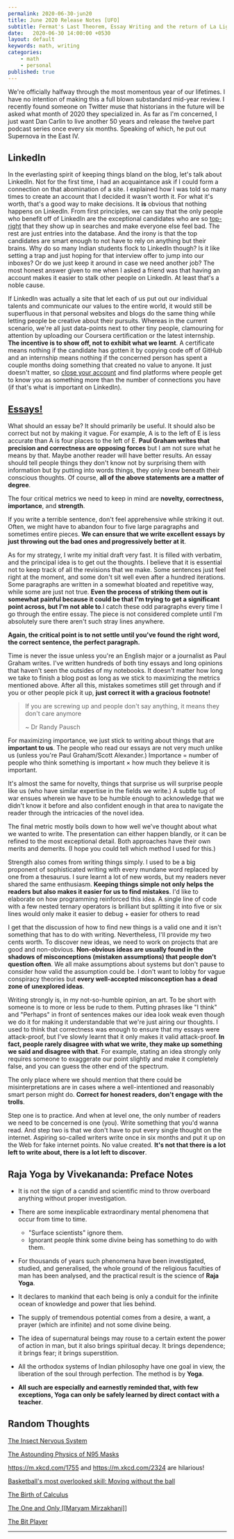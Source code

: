 ```yaml
---
permalink: 2020-06-30-jun20
title: June 2020 Release Notes [UFO]
subtitle: Fermat's Last Theorem, Essay Writing and the return of La Liga and Serie A.
date:   2020-06-30 14:00:00 +0530
layout: default
keywords: math, writing
categories:
    - math
    - personal
published: true
---
```


We're officially halfway through the most momentous year of our lifetimes. I have no intention of making this a full blown substandard mid-year review. I recently found someone on Twitter muse that historians in the future will be asked what month of 2020 they specialized in. As far as I'm concerned, I just want Dan Carlin to live another 50 years and release the twelve part podcast series once every six months. Speaking of which, he put out Supernova in the East IV.

## LinkedIn

In the everlasting spirit of keeping things bland on the blog, let's talk about LinkedIn. Not for the first time, I had an acquaintance ask if I could form a connection on that abomination of a site. I explained how I was told so many times to create an account that I decided it wasn't worth it. For what it's worth, that's a good way to make decisions. It **is** obvious that nothing happens on LinkedIn. From first principles, we can say that the only people who benefit off of LinkedIn are the exceptional candidates who are so [top-right](https://www.reddit.com/r/TopRightMessi/) that they show up in searches and make everyone else feel bad. The rest are just entries into the database. And the irony is that the top candidates are smart enough to not have to rely on anything but their brains. Why do so many Indian students flock to LinkedIn though? Is it like setting a trap and just hoping for that interview offer to jump into our inboxes? Or do we just keep it around in case we need another job? The most honest answer given to me when I asked a friend was that having an account makes it easier to stalk other people on LinkedIn. At least that's a noble cause.

If LinkedIn was actually a site that let each of us put out our individual talents and communicate our values to the entire world, it would still be superfluous in that personal websites and blogs do the same thing while letting people be creative about their pursuits. Whereas in the current scenario, we're all just data-points next to other tiny people, clamouring for attention by uploading our Coursera certification or the latest internship. **The incentive is to show off, not to exhibit what we learnt**. A certificate means nothing if the candidate has gotten it by copying code off of GitHub and an internship means nothing if the concerned person has spent a couple months doing something that created no value to anyone. It just doesn't matter, so [close your account](https://www.linkedin.com/help/linkedin/answer/63/closing-your-linkedin-account?lang=en) and find platforms where people get to know you as something more than the number of connections you have (if that's what is important on LinkedIn).

## [Essays!](http://www.paulgraham.com/useful.html)

What should an essay be? It should primarily be useful. It should also be correct but not by making it vague. For example, A is to the left of E is less accurate than A is four places to the left of E. **Paul Graham writes that precision and correctness are opposing forces** but I am not sure what he means by that. Maybe another reader will have better results. An essay should tell people things they don't know not by surprising them with information but by putting into words things, they only knew beneath their conscious thoughts. Of course, **all of the above statements are a matter of degree**.

The four critical metrics we need to keep in mind are **novelty, correctness, importance**, and **strength**.

If you write a terrible sentence, don't feel apprehensive while striking it out. Often, we might have to abandon four to five large paragraphs and sometimes entire pieces. **We can ensure that we write excellent essays by just throwing out the bad ones and progressively better at it**.

As for my strategy, I write my initial draft very fast. It is filled with verbatim, and the principal idea is to get out the thoughts. I believe that it is essential not to keep track of all the revisions that we make. Some sentences just feel right at the moment, and some don't sit well even after a hundred iterations. Some paragraphs are written in a somewhat bloated and repetitive way, while some are just not true. **Even the process of striking them out is somewhat painful because it could be that I'm trying to get a significant point across, but I'm not able to**.I catch these odd paragraphs every time I go through the entire essay. The piece is not considered complete until I'm absolutely sure there aren't such stray lines anywhere.

**Again, the critical point is to not settle until you've found the right word, the correct sentence, the perfect paragraph.**

Time is never the issue unless you're an English major or a journalist as Paul Graham writes. I've written hundreds of both tiny essays and long opinions that haven't seen the outsides of my notebooks. It doesn't matter how long we take to finish a blog post as long as we stick to maximizing the metrics mentioned above. After all this, mistakes sometimes still get through and if you or other people pick it up, **just correct it with a gracious footnote!**
> If you are screwing up and people don't say anything, it means they don't care anymore
>
>~ Dr Randy Pausch

For maximizing importance, we just stick to writing about things that are **important to us**. The people who read our essays are not very much unlike us (unless you're Paul Graham/Scott Alexander.) Importance = number of people who think something is important $\times$ how much they believe it is important.

It's almost the same for novelty, things that surprise us will surprise people like us (who have similar expertise in the fields we write.) A subtle tug of war ensues wherein we have to be humble enough to acknowledge that we didn't know it before and also confident enough in that area to navigate the reader through the intricacies of the novel idea.

The final metric mostly boils down to how well we've thought about what we wanted to write. The presentation can either happen blandly, or it can be refined to the most exceptional detail. Both approaches have their own merits and demerits. (I hope you could tell which method I used for this.)

Strength also comes from writing things simply. I used to be a big proponent of sophisticated writing with every mundane word replaced by one from a thesaurus. I sure learnt a lot of new words, but my readers never shared the same enthusiasm. **Keeping things simple not only helps the readers but also makes it easier for us to find mistakes**. I'd like to elaborate on how programming reinforced this idea. A single line of code with a few nested ternary operators is brilliant but splitting it into five or six lines would only make it easier to debug + easier for others to read

I get that the discussion of how to find new things is a valid one and it isn't something that has to do with writing. Nevertheless, I'll provide my two cents worth. To discover new ideas, we need to work on projects that are good and non-obvious. **Non-obvious ideas are usually found in the shadows of misconceptions (mistaken assumptions) that people don't question often**. We all make assumptions about systems but don't pause to consider how valid the assumption could be. I don't want to lobby for vague conspiracy theories but **every well-accepted misconception has a dead zone of unexplored ideas**.

Writing strongly is, in my not-so-humble opinion, an art. To be short with someone is to more or less be rude to them. Putting phrases like "I think" and "Perhaps" in front of sentences makes our idea look weak even though we do it for making it understandable that we're just airing our thoughts. I used to think that correctness was enough to ensure that my essays were attack-proof, but I've slowly learnt that it only makes it valid attack-proof. **In fact, people rarely disagree with what we write, they make up something we said and disagree with that**. For example, stating an idea strongly only requires someone to exaggerate our point slightly and make it completely false, and you can guess the other end of the spectrum.

The only place where we should mention that there could be misinterpretations are in cases where a well-intentioned and reasonably smart person might do. **Correct for honest readers, don't engage with the trolls**.

Step one is to practice. And when at level one, the only number of readers we need to be concerned is one (you). Write something that you'd wanna read. And step two is that we don't have to put every single thought on the internet. Aspiring so-called writers write once in six months and put it up on the Web for fake internet points. No value created. **It's not that there is a lot left to write about, there is a lot left to discover**.

## Raja Yoga by Vivekananda: Preface Notes

* It is not the sign of a candid and scientific mind to throw overboard anything without proper investigation.

* There are some inexplicable extraordinary mental phenomena that occur from time to time.
  * "Surface scientists" ignore them.
  * Ignorant people think some divine being has something to do with them.

* For thousands of years such phenomena have been investigated, studied, and generalised, the whole ground of the religious faculties of man has been analysed, and the practical result is the science of **Raja Yoga**.

* It declares to mankind that each being is only a conduit for the infinite ocean of knowledge and power that lies behind.

* The supply of tremendous potential comes from a desire, a want, a prayer (which are infinite) and not some divine being.

* The idea of supernatural beings may rouse to a certain extent the power of action in man, but it also brings spiritual decay. It brings dependence; it brings fear; it brings superstition.

* All the orthodox systems of Indian philosophy have one goal in view, the liberation of the soul through perfection. The method is by **Yoga**.

* **All such are especially and earnestly reminded that, with few exceptions, Yoga can only be safely learned by direct contact with a teacher**.

## Random Thoughts

[The Insect Nervous System](https://www.cronodon.com/BioTech/insect_nervous_systems.html)

[The Astounding Physics of N95 Masks](https://www.youtube.com/watch?v=eAdanPfQdCA)

<https://m.xkcd.com/1755> and <https://m.xkcd.com/2324> are hilarious!

[Basketball's most overlooked skill: Moving without the ball](https://www.youtube.com/watch?v=QUZr26cpR8w)

[The Birth of Calculus](https://www.youtube.com/watch?v=ObPg3ki9GOI)

[The One and Only [[Maryam Mirzakhani]]](https://may12.womeninmaths.org/why)

[The Bit Player](https://thebitplayer.com/)

---
